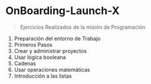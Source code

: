 # OnBoarding-Launch-X
>Ejercicios Realizados de la misión de Programación

1. Preparación del entorno de Trabajo
2. Primeros Pasos 
3. Crear y administrar proyectos
4. Usar lógica booleana
5. Cadenas
6. Usar operaciones matemáticas
7. Introducción a las listas
